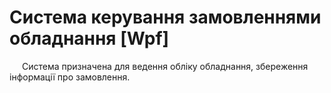 <!DOCTYPE html>
<html>
<head>
    <meta charset="utf-8" />
   
</head>
<body>
    <h1>
        Система керування замовленнями обладнання [Wpf]
    </h1>
 <p style="text-indent: 20px">
        Система призначена для ведення обліку обладнання, збереження інформації про замовлення. 
        <br />
       
    
  
</body>
</html>

